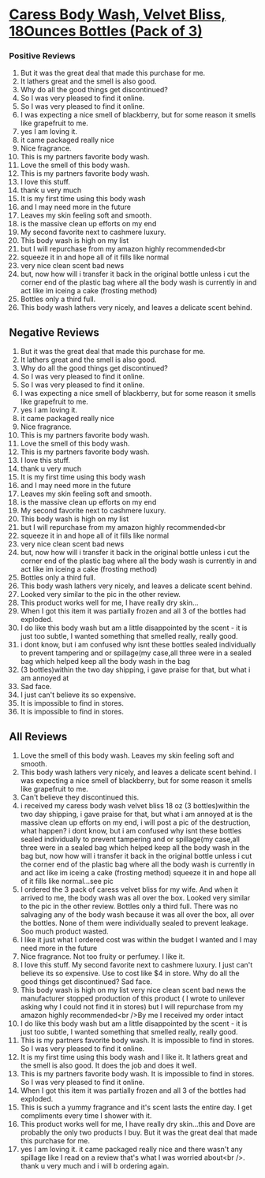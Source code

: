 # [Caress Body Wash, Velvet Bliss, 18Ounces Bottles (Pack of 3)](https://products.checkmycream.com/products/Caress-Body-Wash-Velvet-Bliss-18Ounces-Bottles-(Pack-of-3).html)

### Positive Reviews

<ol>
      <li>But it was the great deal that made this purchase for me.</li>
      <li>It lathers great and the smell is also good.  </li>
      <li>Why do all the good things get discontinued?</li>
      <li>So I was very pleased to find it online.</li>
      <li>So I was very pleased to find it online.</li>
      <li>I was expecting a nice smell of blackberry, but for some reason it smells like grapefruit to me.</li>
      <li>yes I am loving it.</li>
      <li>it came packaged really nice</li>
      <li>Nice fragrance.</li>
      <li>This is my partners favorite body wash.</li>
      <li>Love the smell of this body wash.</li>
      <li>This is my partners favorite body wash.  </li>
      <li>I love this stuff.</li>
      <li>thank u very much</li>
      <li>It is my first time using this body wash</li>
      <li>and I may need more in the future</li>
      <li>Leaves my skin feeling soft and smooth.</li>
      <li>is the massive clean up efforts on my end</li>
      <li>My second favorite next to cashmere luxury.</li>
      <li>This body wash is high on my list</li>
      <li>but I will repurchase from my amazon highly recommended&lt;br</li>
      <li>squeeze it in and hope all of it fills like normal</li>
      <li>very nice clean  scent  bad news</li>
      <li>but, now how will i transfer it back in the original bottle unless i cut the corner end of the plastic bag where all the body wash is currently in and act like im iceing a cake (frosting method)</li>
      <li>Bottles only a third full.</li>
      <li>This body wash lathers very nicely, and leaves a delicate scent behind.</li>
</ol>


<h2>Negative Reviews</h2>
<ol>
<li> But it was the great deal that made this purchase for me.</li>
<li> It lathers great and the smell is also good.  </li>
<li> Why do all the good things get discontinued?</li>
<li> So I was very pleased to find it online.</li>
<li> So I was very pleased to find it online.</li>
<li> I was expecting a nice smell of blackberry, but for some reason it smells like grapefruit to me.</li>
<li> yes I am loving it.</li>
<li> it came packaged really nice</li>
<li> Nice fragrance.</li>
<li> This is my partners favorite body wash.</li>
<li> Love the smell of this body wash.</li>
<li> This is my partners favorite body wash.  </li>
<li> I love this stuff.</li>
<li> thank u very much</li>
<li> It is my first time using this body wash</li>
<li> and I may need more in the future</li>
<li> Leaves my skin feeling soft and smooth.</li>
<li> is the massive clean up efforts on my end</li>
<li> My second favorite next to cashmere luxury.</li>
<li> This body wash is high on my list</li>
<li> but I will repurchase from my amazon highly recommended&lt;br</li>
<li> squeeze it in and hope all of it fills like normal</li>
<li> very nice clean  scent  bad news</li>
<li> but, now how will i transfer it back in the original bottle unless i cut the corner end of the plastic bag where all the body wash is currently in and act like im iceing a cake (frosting method)</li>
<li> Bottles only a third full.</li>
<li> This body wash lathers very nicely, and leaves a delicate scent behind.</li>
<li> Looked very similar to the pic in the other review.</li>
<li> This product works well for me, I have really dry skin...</li>
<li> When I got this item it was partially frozen and all 3 of the bottles had exploded.</li>
<li> I do like this body wash but am a little disappointed by the scent - it is just too subtle, I wanted something that smelled really, really good.</li>
<li> i dont know, but i am confused why isnt these bottles sealed individually to prevent tampering and or spillage(my case,all three were in a sealed bag which helped keep all the body wash in the bag</li>
<li> (3 bottles)within the two day shipping, i gave praise for that, but what i am annoyed at</li>
<li> Sad face.</li>
<li> I just can&#x27;t believe its so expensive.</li>
<li> It is impossible to find in stores.</li>
<li> It is impossible to find in stores.  </li>
</ol>

<h2>All Reviews</h2>

<ol>
    <li> Love the smell of this body wash. Leaves my skin feeling soft and smooth.</li>
    <li> This body wash lathers very nicely, and leaves a delicate scent behind. I was expecting a nice smell of blackberry, but for some reason it smells like grapefruit to me.</li>
    <li> Can&#x27;t believe they discontinued this.</li>
    <li> i received my caress body wash velvet bliss 18 oz (3 bottles)within the two day shipping, i gave praise for that, but what i am annoyed at is the massive clean up efforts on my end,  i will post a pic of the destruction, what happen? i dont know, but i am confused why isnt these bottles sealed individually to prevent tampering and or spillage(my case,all three were in a sealed bag which helped keep all the body wash in the bag but, now how will i transfer it back in the original bottle unless i cut the corner end of the plastic bag where all the body wash is currently in and act like im iceing a cake (frosting method) squeeze it in and hope all of it fills like normal...see pic</li>
    <li> I ordered the 3 pack of caress velvet bliss for my wife. And when it arrived to me, the body wash was all over the box. Looked very similar to the pic in the other review. Bottles only a third full. There was no salvaging any of the body wash because it was all over the box, all over the bottles. None of them were individually sealed to prevent leakage. Soo much product wasted.</li>
    <li> I like it just what I ordered cost was  within the budget I wanted and I may need more in the future</li>
    <li> Nice fragrance. Not too fruity or perfumey. I like it.</li>
    <li> I love this stuff. My second favorite next to cashmere luxury. I just can&#x27;t believe its so expensive. Use to cost like $4 in store. Why do all the good things get discontinued? Sad face.</li>
    <li> This body wash is high on my list very nice clean  scent  bad news the manufacturer stopped production of this product ( I wrote to unilever asking why I could not find it in stores) but I will repurchase from my amazon highly recommended&lt;br /&gt;By me I received my order  intact</li>
    <li> I do like this body wash but am a little disappointed by the scent - it is just too subtle, I wanted something that smelled really, really good.</li>
    <li> This is my partners favorite body wash.  It is impossible to find in stores.  So I was very pleased to find it online.</li>
    <li> It is my first time using this body wash and I like it. It lathers great and the smell is also good.  It does the job and does it well.</li>
    <li> This is my partners favorite body wash. It is impossible to find in stores. So I was very pleased to find it online.</li>
    <li> When I got this item it was partially frozen and all 3 of the bottles had exploded.</li>
    <li> This is such a yummy fragrance and it&#x27;s scent lasts the entire day.  I get compliments every time I shower with it.</li>
    <li> This product works well for me, I have really dry skin...this and Dove are probably the only two products I buy. But it was the great deal that made this purchase for me.</li>
    <li> yes I am loving it. it came packaged really nice and there wasn&#x27;t any spillage like I read on a review that&#x27;s what I was worried about&lt;br /&gt;. thank u very much and i will b ordering again.</li>
</ol>




